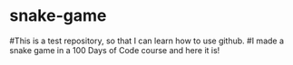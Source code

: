 # snake-game

#This is a test repository, so that I can learn how to use github. 
#I made a snake game in a 100 Days of Code course and here it is!
